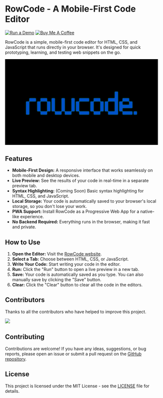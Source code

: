 # RowCode - A Mobile-First Code Editor

[![Run a Demo](https://img.shields.io/badge/Run_a_Demo-2ecc71?style=for-the-badge)](https://rownok.com/tool/code) [![Buy Me A Coffee](https://img.shields.io/badge/Buy_Me_A_Coffee-FFDD00?style=for-the-badge&logo=buy-me-a-coffee&logoColor=black)](https://buymeacoffee.com/rownok)

RowCode is a simple, mobile-first code editor for HTML, CSS, and JavaScript that runs directly in your browser. It's designed for quick prototyping, learning, and testing web snippets on the go.

![RowCode Screenshot](rowcode-thumb.png)

## Features

*   **Mobile-First Design:** A responsive interface that works seamlessly on both mobile and desktop devices.
*   **Live Preview:** See the results of your code in real-time in a separate preview tab.
*   **Syntax Highlighting:** (Coming Soon) Basic syntax highlighting for HTML, CSS, and JavaScript.
*   **Local Storage:** Your code is automatically saved to your browser's local storage, so you don't lose your work.
*   **PWA Support:** Install RowCode as a Progressive Web App for a native-like experience.
*   **No Backend Required:** Everything runs in the browser, making it fast and private.

## How to Use

1.  **Open the Editor:** Visit the [RowCode website](https://rownok.com/tool/code).
2.  **Select a Tab:** Choose between HTML, CSS, or JavaScript.
3.  **Write Your Code:** Start writing your code in the editor.
4.  **Run:** Click the "Run" button to open a live preview in a new tab.
5.  **Save:** Your code is automatically saved as you type. You can also manually save by clicking the "Save" button.
6.  **Clear:** Click the "Clear" button to clear all the code in the editors.

## Contributors

Thanks to all the contributors who have helped to improve this project.

<a href="https://github.com/rownok860/rowcode/graphs/contributors">
  <img src="https://contrib.rocks/image?repo=rownok860/rowcode" />
</a>

## Contributing

Contributions are welcome! If you have any ideas, suggestions, or bug reports, please open an issue or submit a pull request on the [GitHub repository](https://github.com/rownok860/rowcode).

## License

This project is licensed under the MIT License - see the [LICENSE](LICENSE) file for details.
